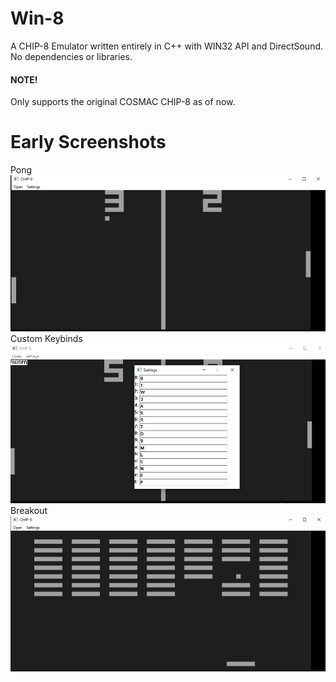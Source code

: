 # Win-8 

A CHIP-8 Emulator written entirely in C++ with WIN32 API and DirectSound. No dependencies or libraries.

#### NOTE!

Only supports the original COSMAC CHIP-8 as of now.

# Early Screenshots

Pong
![screenshot](screenshots/1.png)
Custom Keybinds
![screenshot](screenshots/2.png)
Breakout
![screenshot](screenshots/3.png)
